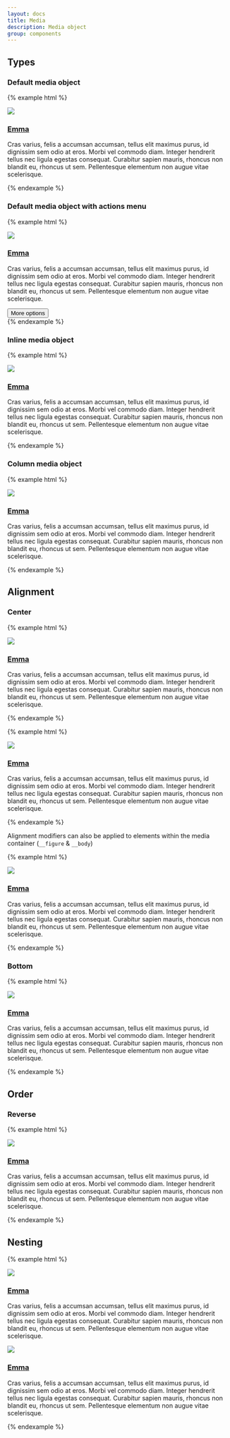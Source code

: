 ```yaml
---
layout: docs
title: Media
description: Media object
group: components
---
```

## Types ##
### Default media object ###
{% example html %}
<article class="{{ site.css_prefix }}-media">
   <div class="{{ site.css_prefix }}-media__figure">
      <a href="#">
         <img class="{{ site.css_prefix }}-image {{ site.css_prefix }}-image--small" src="https://placehold.it/400x400.png">
      </a>
   </div>
   <div class="{{ site.css_prefix }}-media__body">
      <h3 class="{{ site.css_prefix }}-text">
         <a href="#">Emma</a>
      </h3>
      <p class="{{ site.css_prefix }}-text">
         Cras varius, felis a accumsan accumsan, tellus elit maximus purus, id dignissim sem odio at eros.
         Morbi vel commodo diam. Integer hendrerit tellus nec ligula egestas consequat. Curabitur sapien mauris, rhoncus non blandit eu, rhoncus ut sem. Pellentesque elementum non augue vitae scelerisque.
      </p>
   </div>
</article>
{% endexample %}

### Default media object with actions menu ###
{% example html %}
<article class="{{ site.css_prefix }}-media">
   <div class="{{ site.css_prefix }}-media__figure">
      <a href="#">
         <img class="{{ site.css_prefix }}-image {{ site.css_prefix }}-image--small" src="https://placehold.it/400x400.png">
      </a>
   </div>
   <div class="{{ site.css_prefix }}-media__body">
      <h3 class="{{ site.css_prefix }}-text">
         <a href="#">Emma</a>
      </h3>
      <p class="{{ site.css_prefix }}-text">
         Cras varius, felis a accumsan accumsan, tellus elit maximus purus, id dignissim sem odio at eros.
         Morbi vel commodo diam. Integer hendrerit tellus nec ligula egestas consequat. Curabitur sapien mauris, rhoncus non blandit eu, rhoncus ut sem. Pellentesque elementum non augue vitae scelerisque.
      </p>
   </div>
   <div class="{{ site.css_prefix }}-media__actions">
      <button type="button" class="{{ site.css_prefix }}-button {{ site.css_prefix }}-button--dropdown {{ site.css_prefix }}-dropdown__toggle" aria-haspopup="true" title="More options">
         <i class="{{ site.css_prefix }}-icon--dropdown-menu" aria-hidden="true"></i>
         <span class="{{ site.css_prefix }}-assistive-text">More options</span>
      </button>
   </div>
</article>
{% endexample %}

### Inline media object ###
{% example html %}
<article class="{{ site.css_prefix }}-media">
   <div class="{{ site.css_prefix }}-media__figure">
      <a href="#">
         <img class="{{ site.css_prefix }}-image {{ site.css_prefix }}-image--small" src="https://placehold.it/400x400.png">
      </a>
   </div>
   <div class="{{ site.css_prefix }}-media__body {{ site.css_prefix }}-media__body--inline">
      <h3 class="{{ site.css_prefix }}-text">
         <a href="#">Emma</a>
      </h3>
      <p class="{{ site.css_prefix }}-text">
         Cras varius, felis a accumsan accumsan, tellus elit maximus purus, id dignissim sem odio at eros.
         Morbi vel commodo diam. Integer hendrerit tellus nec ligula egestas consequat. Curabitur sapien mauris, rhoncus non blandit eu, rhoncus ut sem. Pellentesque elementum non augue vitae scelerisque.
      </p>
   </div>
</article>
{% endexample %}

### Column media object ###
{% example html %}
<article class="{{ site.css_prefix }}-media {{ site.css_prefix }}-media--column">
   <div class="{{ site.css_prefix }}-media__figure">
      <a href="#">
         <img class="{{ site.css_prefix }}-image" src="https://placehold.it/200x200.png">
      </a>
   </div>
   <div class="{{ site.css_prefix }}-media__body">
      <h3 class="{{ site.css_prefix }}-text">
         <a href="#">Emma</a>
      </h3>
      <p class="{{ site.css_prefix }}-text">
         Cras varius, felis a accumsan accumsan, tellus elit maximus purus, id dignissim sem odio at eros.
         Morbi vel commodo diam. Integer hendrerit tellus nec ligula egestas consequat. Curabitur sapien mauris, rhoncus non blandit eu, rhoncus ut sem. Pellentesque elementum non augue vitae scelerisque.
      </p>
   </div>
</article>
{% endexample %}

## Alignment ##

### Center ###
{% example html %}
<article class="{{ site.css_prefix }}-media {{ site.css_prefix }}-media--center">
   <div class="{{ site.css_prefix }}-media__figure">
      <a href="#">
         <img class="{{ site.css_prefix }}-image {{ site.css_prefix }}-image--small" src="https://placehold.it/400x400.png">
      </a>
   </div>
   <div class="{{ site.css_prefix }}-media__body">
      <h3 class="{{ site.css_prefix }}-text">
         <a href="#">Emma</a>
      </h3>
      <p class="{{ site.css_prefix }}-text">
         Cras varius, felis a accumsan accumsan, tellus elit maximus purus, id dignissim sem odio at eros.
         Morbi vel commodo diam. Integer hendrerit tellus nec ligula egestas consequat. Curabitur sapien mauris, rhoncus non blandit eu, rhoncus ut sem. Pellentesque elementum non augue vitae scelerisque.
      </p>
   </div>
</article>
{% endexample %}

{% example html %}
<article class="{{ site.css_prefix }}-media {{ site.css_prefix }}-media--column {{ site.css_prefix }}-media--center">
   <div class="{{ site.css_prefix }}-media__figure">
      <a href="#">
         <img class="{{ site.css_prefix }}-image" src="https://placehold.it/200x200.png">
      </a>
   </div>
   <div class="{{ site.css_prefix }}-media__body">
      <h3 class="{{ site.css_prefix }}-text">
         <a href="#">Emma</a>
      </h3>
      <p class="{{ site.css_prefix }}-text">
         Cras varius, felis a accumsan accumsan, tellus elit maximus purus, id dignissim sem odio at eros.
         Morbi vel commodo diam. Integer hendrerit tellus nec ligula egestas consequat. Curabitur sapien mauris, rhoncus non blandit eu, rhoncus ut sem. Pellentesque elementum non augue vitae scelerisque.
      </p>
   </div>
</article>
{% endexample %}

Alignment modifiers can also be applied to elements within the media container (`__figure` & `__body`)

{% example html %}
<article class="{{ site.css_prefix }}-media {{ site.css_prefix }}-media--column {{ site.css_prefix }}-media">
   <div class="{{ site.css_prefix }}-media__figure {{ site.css_prefix }}-media__figure--center">
      <a href="#">
         <img class="{{ site.css_prefix }}-image" src="https://placehold.it/200x200.png">
      </a>
   </div>
   <div class="{{ site.css_prefix }}-media__body">
      <h3 class="{{ site.css_prefix }}-text">
         <a href="#">Emma</a>
      </h3>
      <p class="{{ site.css_prefix }}-text">
         Cras varius, felis a accumsan accumsan, tellus elit maximus purus, id dignissim sem odio at eros.
         Morbi vel commodo diam. Integer hendrerit tellus nec ligula egestas consequat. Curabitur sapien mauris, rhoncus non blandit eu, rhoncus ut sem. Pellentesque elementum non augue vitae scelerisque.
      </p>
   </div>
</article>
{% endexample %}

### Bottom ###
{% example html %}
<article class="{{ site.css_prefix }}-media {{ site.css_prefix }}-media--bottom">
   <div class="{{ site.css_prefix }}-media__figure">
      <a href="#">
         <img class="{{ site.css_prefix }}-image {{ site.css_prefix }}-image--small" src="https://placehold.it/400x400.png">
      </a>
   </div>
   <div class="{{ site.css_prefix }}-media__body">
      <h3 class="{{ site.css_prefix }}-text">
         <a href="#">Emma</a>
      </h3>
      <p class="{{ site.css_prefix }}-text">
         Cras varius, felis a accumsan accumsan, tellus elit maximus purus, id dignissim sem odio at eros.
         Morbi vel commodo diam. Integer hendrerit tellus nec ligula egestas consequat. Curabitur sapien mauris, rhoncus non blandit eu, rhoncus ut sem. Pellentesque elementum non augue vitae scelerisque.
      </p>
   </div>
</article>
{% endexample %}

## Order ##

### Reverse ###
{% example html %}
<article class="{{ site.css_prefix }}-media {{ site.css_prefix }}-media--reverse">
   <div class="{{ site.css_prefix }}-media__figure">
      <a href="#">
         <img class="{{ site.css_prefix }}-image {{ site.css_prefix }}-image--small" src="https://placehold.it/400x400.png">
      </a>
   </div>
   <div class="{{ site.css_prefix }}-media__body">
      <h3 class="{{ site.css_prefix }}-text">
         <a href="#">Emma</a>
      </h3>
      <p class="{{ site.css_prefix }}-text">
         Cras varius, felis a accumsan accumsan, tellus elit maximus purus, id dignissim sem odio at eros.
         Morbi vel commodo diam. Integer hendrerit tellus nec ligula egestas consequat. Curabitur sapien mauris, rhoncus non blandit eu, rhoncus ut sem. Pellentesque elementum non augue vitae scelerisque.
      </p>
   </div>
</article>
{% endexample %}

## Nesting ##

{% example html %}
<article class="{{ site.css_prefix }}-media">
   <div class="{{ site.css_prefix }}-media__figure">
      <a href="#">
         <img class="{{ site.css_prefix }}-image {{ site.css_prefix }}-image--small" src="https://placehold.it/400x400.png">
      </a>
   </div>
   <div class="{{ site.css_prefix }}-media__body">
      <h3 class="{{ site.css_prefix }}-text">
         <a href="#">Emma</a>
      </h3>
      <p class="{{ site.css_prefix }}-text">
         Cras varius, felis a accumsan accumsan, tellus elit maximus purus, id dignissim sem odio at eros.
         Morbi vel commodo diam. Integer hendrerit tellus nec ligula egestas consequat. Curabitur sapien mauris, rhoncus non blandit eu, rhoncus ut sem. Pellentesque elementum non augue vitae scelerisque.
      </p>
      <article class="{{ site.css_prefix }}-media">
         <div class="{{ site.css_prefix }}-media__figure">
            <a href="#">
               <img class="{{ site.css_prefix }}-image {{ site.css_prefix }}-image--small" src="https://placehold.it/400x400.png">
            </a>
         </div>
         <div class="{{ site.css_prefix }}-media__body">
            <h3 class="{{ site.css_prefix }}-text">
               <a href="#">Emma</a>
            </h3>
            <p class="{{ site.css_prefix }}-text">
               Cras varius, felis a accumsan accumsan, tellus elit maximus purus, id dignissim sem odio at eros.
               Morbi vel commodo diam. Integer hendrerit tellus nec ligula egestas consequat. Curabitur sapien mauris, rhoncus non blandit eu, rhoncus ut sem. Pellentesque elementum non augue vitae scelerisque.
            </p>
         </div>
      </article>
   </div>
</article>
{% endexample %}
